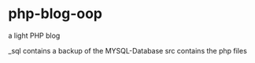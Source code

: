 # php-blog-oop

a light PHP blog 

_sql contains a backup of the MYSQL-Database
src contains the php files
